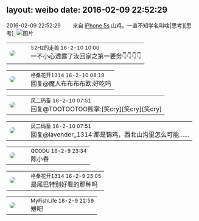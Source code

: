 layout: weibo
date: 2016-02-09 22:52:29
---
<meta name="referrer" content="no-referrer" />

2016-02-09 22:52:29  &nbsp;&nbsp;&nbsp;&nbsp;&nbsp;&nbsp; 来自 <a href="sinaweibo://customweibosource" rel="nofollow">iPhone 5s</a>
山鸡，一直不知学名叫啥[思考][思考] ​​​
![图片](https://ww3.sinaimg.cn/large/6d2a6003jw1f0th2gce3kj20ku0rsgrr.jpg)

<table style="width: 100%;">
  <tr>
    <td style="width: 40px;"><img style="border-radius:50%" src="https://tva4.sinaimg.cn/crop.0.0.180.180.50/8beaf773jw1e8qgp5bmzyj2050050aa8.jpg?KID=imgbed,tva&Expires=1624465109&ssig=VVajatSbvd"></td>
    <td colspan="2"><small>52Hz的走兽 16-2-10 10:00</small><br/>一不小心透露了汝回家之第一要务👇👇👇👇</td>
  </tr>
</table>

<table style="width: 100%;">
  <tr>
    <td style="width: 40px;"><img style="border-radius:50%" src="https://tvax2.sinaimg.cn/crop.0.0.996.996.50/7d25b9e9ly8fupmud76sbj20ro0rotb3.jpg?KID=imgbed,tva&Expires=1624465109&ssig=odYHFFlPMg"></td>
    <td colspan="2"><small>格桑花开1314 16-2-10 08:19</small><br/>回复@魔人布布布布欧:好吃吗</td>
  </tr>
</table>

<table style="width: 100%;">
  <tr>
    <td style="width: 40px;"><img style="border-radius:50%" src="https://tva3.sinaimg.cn/crop.0.0.639.639.50/6d2a6003jw8f3idy69w2gj20hs0hrt9g.jpg?KID=imgbed,tva&Expires=1624465109&ssig=smwhfmxMN8"></td>
    <td colspan="2"><small>风二码畜 16-2-10 07:51</small><br/>回复@TOOTOOTOO熊掌:[笑cry][笑cry][笑cry]</td>
  </tr>
</table>

<table style="width: 100%;">
  <tr>
    <td style="width: 40px;"><img style="border-radius:50%" src="https://tva3.sinaimg.cn/crop.0.0.639.639.50/6d2a6003jw8f3idy69w2gj20hs0hrt9g.jpg?KID=imgbed,tva&Expires=1624465109&ssig=smwhfmxMN8"></td>
    <td colspan="2"><small>风二码畜 16-2-10 07:51</small><br/>回复@lavender_1314:那是锦鸡，西北山沟里怎么可能……</td>
  </tr>
</table>

<table style="width: 100%;">
  <tr>
    <td style="width: 40px;"><img style="border-radius:50%" src="https://tvax1.sinaimg.cn/crop.0.0.512.512.50/6b69631dly8g0l3egwcbcj20e80e8dfu.jpg?KID=imgbed,tva&Expires=1624465109&ssig=KGGYbbd5QU"></td>
    <td colspan="2"><small>QCODU 16-2-9 23:34</small><br/>陈小春</td>
  </tr>
</table>

<table style="width: 100%;">
  <tr>
    <td style="width: 40px;"><img style="border-radius:50%" src="https://tvax2.sinaimg.cn/crop.0.0.996.996.50/7d25b9e9ly8fupmud76sbj20ro0rotb3.jpg?KID=imgbed,tva&Expires=1624465109&ssig=odYHFFlPMg"></td>
    <td colspan="2"><small>格桑花开1314 16-2-9 23:05</small><br/>是尾巴特别好看的那种吗</td>
  </tr>
</table>

<table style="width: 100%;">
  <tr>
    <td style="width: 40px;"><img style="border-radius:50%" src="https://tvax3.sinaimg.cn/crop.0.0.1044.1044.50/6a0e3c6bly8grgvrbg3ejj20t00t0abr.jpg?KID=imgbed,tva&Expires=1624465109&ssig=ytxh1NZ%2F5T"></td>
    <td colspan="2"><small>MyFishLife 16-2-9 22:59</small><br/>雉吧</td>
  </tr>
</table>
